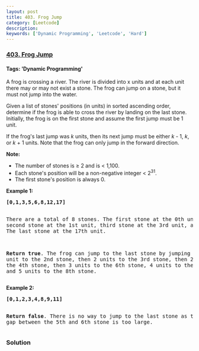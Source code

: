 ```yaml
---
layout: post
title: 403. Frog Jump
category: [Leetcode]
description: 
keywords: ['Dynamic Programming', 'Leetcode', 'Hard']
---
```

### [403. Frog Jump](https://leetcode.com/problems/frog-jump)

#### Tags: 'Dynamic Programming'

<div class="content__u3I1 question-content__JfgR"><div><p>A frog is crossing a river. The river is divided into x units and at each unit there may or may not exist a stone. The frog can jump on a stone, but it must not jump into the water.</p>
<p>Given a list of stones' positions (in units) in sorted ascending order, determine if the frog is able to cross the river by landing on the last stone. Initially, the frog is on the first stone and assume the first jump must be 1 unit.
</p>
<p>If the frog's last jump was <i>k</i> units, then its next jump must be either <i>k</i> - 1, <i>k</i>, or <i>k</i> + 1 units. Note that the frog can only jump in the forward direction.</p>
<p><b>Note:</b>
</p><ul>
<li>The number of stones is ≥ 2 and is &lt; 1,100.</li>
<li>Each stone's position will be a non-negative integer &lt; 2<sup>31</sup>.</li>
<li>The first stone's position is always 0.</li>
</ul>
<p></p>
<p><b>Example 1:</b>
</p><pre><b>[0,1,3,5,6,8,12,17]</b>

There are a total of 8 stones.
The first stone at the 0th unit, second stone at the 1st unit,
third stone at the 3rd unit, and so on...
The last stone at the 17th unit.

<b>Return true</b>. The frog can jump to the last stone by jumping 
1 unit to the 2nd stone, then 2 units to the 3rd stone, then 
2 units to the 4th stone, then 3 units to the 6th stone, 
4 units to the 7th stone, and 5 units to the 8th stone.
</pre>
<p></p>
<p><b>Example 2:</b>
</p><pre><b>[0,1,2,3,4,8,9,11]</b>

<b>Return false</b>. There is no way to jump to the last stone as 
the gap between the 5th and 6th stone is too large.
</pre>
<p></p></div></div>

### Solution
